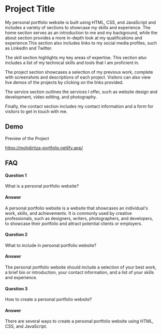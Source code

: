 
# Project Title

My personal portfolio website is built using HTML, CSS, and JavaScript and includes a variety of sections to showcase my skills and experience. The home section serves as an introduction to me and my background, while the about section provides a more in-depth look at my qualifications and experience.This section also includes links to my social media profiles, such as LinkedIn and Twitter.

The skill section highlights my key areas of expertise. This section also includes a list of my technical skills and tools that I am proficient in.

The project section showcases a selection of my previous work, complete with screenshots and descriptions of each project. Visitors can also view live demos of the projects by clicking on the links provided.

The service section outlines the services I offer, such as website design and development, video editing, and photography.

Finally, the contact section includes my contact information and a form for visitors to get in touch with me.

## Demo


Preview of the Project

https://mohdirtiza-portfolio.netlify.app/


## FAQ

#### Question 1
What is a personal portfolio website?
#### Answer
A personal portfolio website is a website that showcases an individual's work, skills, and achievements. It is commonly used by creative professionals, such as designers, writers, photographers, and developers, to showcase their portfolio and attract potential clients or employers.
#### Question 2
What to include in personal portfolio website?
#### Answer
The personal portfolio website should include a selection of your best work, a brief bio or introduction, your contact information, and a list of your skills and experience.
#### Question 3
How to create a personal portfolio website?
#### Answer
There are several ways to create a personal portfolio website using HTML, CSS, and JavaScript.

